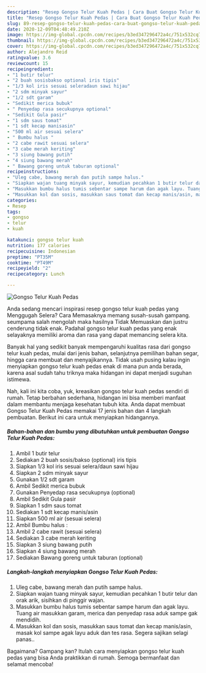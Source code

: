 ```yaml
---
description: "Resep Gongso Telur Kuah Pedas | Cara Buat Gongso Telur Kuah Pedas Yang Lezat"
title: "Resep Gongso Telur Kuah Pedas | Cara Buat Gongso Telur Kuah Pedas Yang Lezat"
slug: 89-resep-gongso-telur-kuah-pedas-cara-buat-gongso-telur-kuah-pedas-yang-lezat
date: 2020-12-09T04:48:49.210Z
image: https://img-global.cpcdn.com/recipes/b3ed347296472a4c/751x532cq70/gongso-telur-kuah-pedas-foto-resep-utama.jpg
thumbnail: https://img-global.cpcdn.com/recipes/b3ed347296472a4c/751x532cq70/gongso-telur-kuah-pedas-foto-resep-utama.jpg
cover: https://img-global.cpcdn.com/recipes/b3ed347296472a4c/751x532cq70/gongso-telur-kuah-pedas-foto-resep-utama.jpg
author: Alejandro Reid
ratingvalue: 3.6
reviewcount: 15
recipeingredient:
- "1 butir telur"
- "2 buah sosisbakso optional iris tipis"
- "1/3 kol iris sesuai seleradaun sawi hijau"
- "2 sdm minyak sayur"
- "1/2 sdt garam"
- "Sedikit merica bubuk"
- " Penyedap rasa secukupnya optional"
- "Sedikit Gula pasir"
- "1 sdm saus tomat"
- "1 sdt kecap manisasin"
- "500 ml air sesuai selera"
- " Bumbu halus "
- "2 cabe rawit sesuai selera"
- "3 cabe merah keriting"
- "3 siung bawang putih"
- "4 siung bawang merah"
- " Bawang goreng untuk taburan optional"
recipeinstructions:
- "Uleg cabe, bawang merah dan putih sampe halus."
- "Siapkan wajan tuang minyak sayur, kemudian pecahkan 1 butir telur dan orak arik, sisihkan di pinggir wajan."
- "Masukkan bumbu halus tumis sebentar sampe harum dan agak layu. Tuang air masukkan garam, merica dan penyedap rasa aduk sampe gak mendidih."
- "Masukkan kol dan sosis, masukkan saus tomat dan kecap manis/asin, masak kol sampe agak layu aduk dan tes rasa. Segera sajikan selagi panas.."
categories:
- Resep
tags:
- gongso
- telur
- kuah

katakunci: gongso telur kuah 
nutrition: 177 calories
recipecuisine: Indonesian
preptime: "PT35M"
cooktime: "PT49M"
recipeyield: "2"
recipecategory: Lunch

---
```



![Gongso Telur Kuah Pedas](https://img-global.cpcdn.com/recipes/b3ed347296472a4c/751x532cq70/gongso-telur-kuah-pedas-foto-resep-utama.jpg)

Anda sedang mencari inspirasi resep gongso telur kuah pedas yang Menggugah Selera? Cara Memasaknya memang susah-susah gampang. seumpama salah mengolah maka hasilnya Tidak Memuaskan dan justru cenderung tidak enak. Padahal gongso telur kuah pedas yang enak selayaknya memiliki aroma dan rasa yang dapat memancing selera kita.

Banyak hal yang sedikit banyak mempengaruhi kualitas rasa dari gongso telur kuah pedas, mulai dari jenis bahan, selanjutnya pemilihan bahan segar, hingga cara membuat dan menyajikannya. Tidak usah pusing kalau ingin menyiapkan gongso telur kuah pedas enak di mana pun anda berada, karena asal sudah tahu triknya maka hidangan ini dapat menjadi suguhan istimewa.




Nah, kali ini kita coba, yuk, kreasikan gongso telur kuah pedas sendiri di rumah. Tetap berbahan sederhana, hidangan ini bisa memberi manfaat dalam membantu menjaga kesehatan tubuh kita. Anda dapat membuat Gongso Telur Kuah Pedas memakai 17 jenis bahan dan 4 langkah pembuatan. Berikut ini cara untuk menyiapkan hidangannya.

<!--inarticleads1-->

##### Bahan-bahan dan bumbu yang dibutuhkan untuk pembuatan Gongso Telur Kuah Pedas:

1. Ambil 1 butir telur
1. Sediakan 2 buah sosis/bakso (optional) iris tipis
1. Siapkan 1/3 kol iris sesuai selera/daun sawi hijau
1. Siapkan 2 sdm minyak sayur
1. Gunakan 1/2 sdt garam
1. Ambil Sedikit merica bubuk
1. Gunakan  Penyedap rasa secukupnya (optional)
1. Ambil Sedikit Gula pasir
1. Siapkan 1 sdm saus tomat
1. Sediakan 1 sdt kecap manis/asin
1. Siapkan 500 ml air (sesuai selera)
1. Ambil  Bumbu halus :
1. Ambil 2 cabe rawit (sesuai selera)
1. Sediakan 3 cabe merah keriting
1. Siapkan 3 siung bawang putih
1. Siapkan 4 siung bawang merah
1. Sediakan  Bawang goreng untuk taburan (optional)




<!--inarticleads2-->

##### Langkah-langkah menyiapkan Gongso Telur Kuah Pedas:

1. Uleg cabe, bawang merah dan putih sampe halus.
1. Siapkan wajan tuang minyak sayur, kemudian pecahkan 1 butir telur dan orak arik, sisihkan di pinggir wajan.
1. Masukkan bumbu halus tumis sebentar sampe harum dan agak layu. Tuang air masukkan garam, merica dan penyedap rasa aduk sampe gak mendidih.
1. Masukkan kol dan sosis, masukkan saus tomat dan kecap manis/asin, masak kol sampe agak layu aduk dan tes rasa. Segera sajikan selagi panas..




Bagaimana? Gampang kan? Itulah cara menyiapkan gongso telur kuah pedas yang bisa Anda praktikkan di rumah. Semoga bermanfaat dan selamat mencoba!

